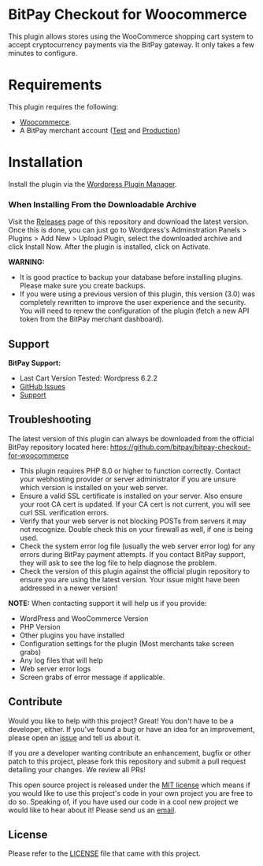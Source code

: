BitPay Checkout for Woocommerce
===============================

This plugin allows stores using the WooCommerce shopping cart system to accept cryptocurrency payments via the BitPay gateway. It only takes a few minutes to configure.

# Requirements

This plugin requires the following:

* [Woocommerce](https://wordpress.org/plugins/woocommerce/).
* A BitPay merchant account ([Test](http://test.bitpay.com) and [Production](http://www.bitpay.com))

# Installation

Install the plugin via the [Wordpress Plugin Manager](https://wordpress.org/plugins/bitpay-checkout-for-woocommerce/#installation).

### When Installing From the Downloadable Archive

Visit the [Releases](https://github.com/bitpay/bitpay-checkout-for-woocommerce/releases) page of this repository and download the latest version. Once this is done, you can just go to Wordpress's Adminstration Panels > Plugins > Add New > Upload Plugin, select the downloaded archive and click Install Now. After the plugin is installed, click on Activate.

**WARNING:** 
* It is good practice to backup your database before installing plugins. Please make sure you create backups.
* If you were using a previous version of this plugin, this version (3.0) was completely rewritten to improve the user experience and the security. You will need to renew the configuration of the plugin (fetch a new API token from the BitPay merchant dashboard).

## Support

**BitPay Support:**

* Last Cart Version Tested: Wordpress 6.2.2
* [GitHub Issues](https://github.com/bitpay/bitpay-checkout-for-woocommerce/issues)
* [Support](https://support.bitpay.com/hc/en-us)

## Troubleshooting

The latest version of this plugin can always be downloaded from the official BitPay repository located here: https://github.com/bitpay/bitpay-checkout-for-woocommerce

* This plugin requires PHP 8.0 or higher to function correctly. Contact your webhosting provider or server administrator if you are unsure which version is installed on your web server.
* Ensure a valid SSL certificate is installed on your server. Also ensure your root CA cert is updated. If your CA cert is not current, you will see curl SSL verification errors.
* Verify that your web server is not blocking POSTs from servers it may not recognize. Double check this on your firewall as well, if one is being used.
* Check the system error log file (usually the web server error log) for any errors during BitPay payment attempts. If you contact BitPay support, they will ask to see the log file to help diagnose the problem.
* Check the version of this plugin against the official plugin repository to ensure you are using the latest version. Your issue might have been addressed in a newer version!

**NOTE:** When contacting support it will help us if you provide:

* WordPress and WooCommerce Version
* PHP Version
* Other plugins you have installed
* Configuration settings for the plugin (Most merchants take screen grabs)
* Any log files that will help
* Web server error logs
* Screen grabs of error message if applicable.

## Contribute

Would you like to help with this project?  Great!  You don't have to be a developer, either.  If you've found a bug or have an idea for an improvement, please open an [issue](https://github.com/bitpay/bitpay-checkout-for-woocommerce/issues) and tell us about it.

If you *are* a developer wanting contribute an enhancement, bugfix or other patch to this project, please fork this repository and submit a pull request detailing your changes.  We review all PRs!

This open source project is released under the [MIT license](http://opensource.org/licenses/MIT) which means if you would like to use this project's code in your own project you are free to do so. Speaking of, if you have used our code in a cool new project we would like to hear about it!  Please send us an [email](mailto:sales-engineering@bitpay.com).

## License

Please refer to the [LICENSE](https://github.com/bitpay/bitpay-checkout-for-woocommerce/blob/master/LICENSE) file that came with this project.
